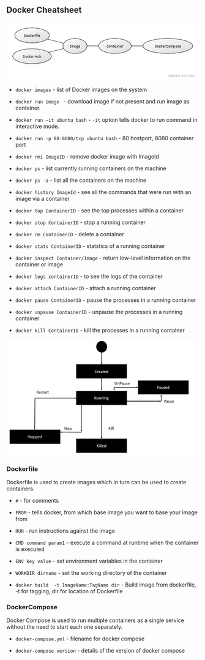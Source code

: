 ## Docker Cheatsheet

![Docker Lifecycle](https://raw.githubusercontent.com/vishal-pandey/docker-cheatsheet/main/img/docker-lifecycle.jpg "Docker Lifecycle")

- `docker images` - list of Docker images on the system

- `docker run image ` - download image if not present and run image as container.

- `docker run –it ubuntu bash` -  `-it` optoin tells docker to run command in interactive mode.

- `docker run -p 80:8080/tcp ubuntu bash` - 80 hostport, 8080 container port

- `docker rmi ImageID` - remove docker image with ImageId

- `docker ps` - list currently running containers on the machine

- `docker ps -a` - list all the containers on the machine

- `docker history ImageId` - see all the commands that were run with an image via a container

- `docker top ContainerID` - see the top processes within a container

- `docker stop ContainerID` - stop a running container

- `docker rm ContainerID` - delete a container

- `docker stats ContainerID` - statstics of a running container

- `docker inspect Container/Image` - return low-level information on the container or image

- `docker logs containerID` - to see the logs of the container

- `docker attach ContainerID` - attach a running container

- `docker pause ContainerID` - pause the processes in a running container

- `docker unpause ContainerID` - unpause the processes in a running container

- `docker kill ContainerID` - kill the processes in a running container

![Container Lifecycle](https://raw.githubusercontent.com/vishal-pandey/docker-cheatsheet/main/img/container_lifecycle.jpg "Container Lifecycle")


### Dockerfile

Dockerfile is used to create images which in turn can be used to create containers.

- `#` - for comments

- `FROM` - tells docker, from which base image you want to base your image from

- `RUN` - run instructions against the image

- `CMD command param1` - execute a command at runtime when the container is executed 

- `ENV key value` - set environment variables in the container

- `WORKDIR dirname` - set the working directory of the container

- `docker build  -t ImageName:TagName dir` - Build image from dockerfile, -t for tagging, dir for location of Dockerfile

### DockerCompose

Docker Compose is used to run multiple containers as a single service without the need to start each one separately.

- `docker-compose.yml` - filename for docker compose

- `docker-compose version` - details of the version of docker compose














